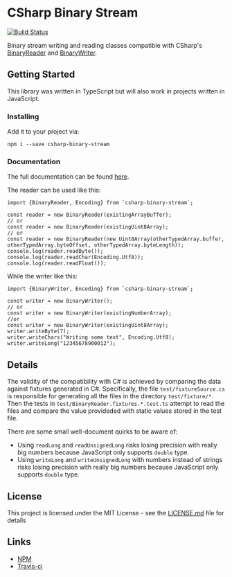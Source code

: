 # CSharp Binary Stream 

[![Build Status](https://travis-ci.com/EvidentlyCube/csharp-binary-stream.svg?branch=master)](https://travis-ci.com/EvidentlyCube/csharp-binary-stream)

Binary stream writing and reading classes compatible with CSharp's [BinaryReader](https://docs.microsoft.com/en-us/dotnet/api/system.io.binaryreader?view=netframework-4.7.2) and [BinaryWriter](https://docs.microsoft.com/en-us/dotnet/api/system.io.binarywriter?view=netframework-4.7.2).

## Getting Started

This library was written in TypeScript but will also work in projects written in JavaScript.

### Installing

Add it to your project via:

```
npm i --save csharp-binary-stream
```


### Documentation

The full documentation can be found [here](https://evidentlycube.github.io/chsarp-binary-stream/index.html). 

The reader can be used like this:

```
import {BinaryReader, Encoding} from `csharp-binary-stream`;

const reader = new BinaryReader(existingArrayBuffer);
// or
const reader = new BinaryReader(existingUint8Array);
// or
const reader = new BinaryReader(new Uint8Array(otherTypedArray.buffer, otherTypedArray.byteOffset, otherTypedArray.byteLength));
console.log(reader.readByte());
console.log(reader.readChar(Encoding.Utf8));
console.log(reader.readFloat());
```

While the writer like this:

```
import {BinaryWriter, Encoding} from `csharp-binary-stream`;

const writer = new BinaryWriter();
// or
const writer = new BinaryWriter(existingNumberArray);
//or
const writer = new BinaryWriter(existingUint8Array);
writer.writeByte(7);
writer.writeChars("Writing some text", Encoding.Utf8);
writer.writeLong("12345678900012");
```

## Details

The validity of the compatibility with C# is achieved by comparing the data against fixtures generated in C#. Specifically, the file `test/fixtureSource.cs` is responsible for generating all the files in the directory `test/fixture/*`. Then the tests in `test/BinaryReader.fixtures.*.test.ts` attempt to read the files and compare the value provideded with static values stored in the test file.

There are some small well-document quirks to be aware of:

 - Using `readLong` and `readUnsignedLong` risks losing precision with really big numbers because JavaScript only supports `double` type.
 - Using `writeLong` and `writeUnsignedLong` with numbers instead of strings risks losing precision with really big numbers because JavaScript only supports `double` type.
 
## License

This project is licensed under the MIT License - see the [LICENSE.md](LICENSE.md) file for details

## Links

 * [NPM](https://www.npmjs.com/package/csharp-binary-stream)
 * [Travis-ci](https://travis-ci.com/EvidentlyCube/csharp-binary-stream) 